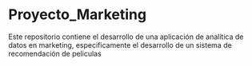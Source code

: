 # Proyecto_Marketing
Este repositorio contiene el desarrollo de una aplicación de analítica de datos en marketing, especificamente el desarrollo de un sistema de recomendación de peliculas
